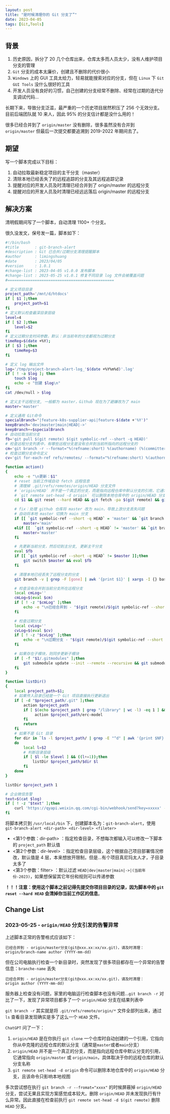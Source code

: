 ```yaml
---
layout: post
title: "是时候清理你的 Git 分支了”"
date: 2023-04-05
tags: [Git,Tools]
---
```


## 背景

1. 历史原因，拆分了 20 几个仓库出来，仓库太多而人员太少，没有人维护项目分支的管理
2. `Git` 分支的成本太廉价，创建且不删除的代价很小
3. `Windows` 上的 GUI 工具太给力，轻易就能搜索对应的分支，但在 `Linux` 下 `Git GUI Tools` 没什么很好的工具 
4. 开发人员没有良好的习惯，自己创建的分支经常不删除、经常在过期的迭代分支调试代码...

长期下来，导致分支泛滥，最严重的一个历史项目居然积压了 256 个无效分支。目前后端团队就 10 来人，因此 95% 的分支估计都是没什么用的！

很多已经合并到了 `origin/master` 没有删除，很多虽然没有合并到 `origin/master` 但最后一次提交都要追溯到 2019-2022 年期间去了。

## 期望

写一个脚本完成以下目标：

1. 自动拉取最新稳定项目的主干分支（master）
2. 清除本地已经丢失了的远程追踪的分支及其远程追踪记录
3. 提醒对应的开发人员及时清理已经合并到了 origin/master 的远程分支
4. 提醒对应的开发人员及时清理已经远远落后 origin/master 的远程分支

## 解决方案

清明假期间写了一个脚本，自动清理 1100+ 个分支。

很久没发文，保号发一篇，脚本如下：

```sh
#!/bin/bash
#title       : git-branch-alert
#description : Git 已合并/过期分支清理提醒脚本
#author      : limingshuang
#date        : 2023/04/05
#version     : 1.0.1
#change-list : 2023-04-05 v1.0.0 发布脚本
#change-list : 2023-05-25 v1.0.1 修复不同目录 log 文件会被覆盖问题
#===============================================

# 定义项目目录
project_path='/mnt/d/htdocs'
if [ $1 ];then
    project_path=$1
fi
# 定义默认检查最深目录层级
level=4
if [ $2 ];then
    level=$2
fi
# 定义过期分支时间参数，默认：非当前年的分支都视为过期分支
timeReg=$(date +%Y);
if [ $3 ];then
    timeReg=$3
fi

# 定义 log 输出文件
log='/tmp/project-branch-alert-log_'$(date +%Y%m%d)'.log'
if [ ! -a $log ]; then
    touch $log
    echo -e "创建 $log\n"
fi
cat /dev/null > $log

# 定义主干远程分支, 一般都为 master，Github 现在为了避嫌改为了 main
master='master'

# 定义通用 Git命令
specialBranch="|feature-k8s-supplier-api|feature-$(date +'%Y')"
keepBranch='dev|master|main|HEAD|->'
keepBranch+=$specialBranch
# 自动拉取当前分支
fb='git pull $(git remote) $(git symbolic-ref --short -q HEAD)'
# 检查远程分支列表中，有哪些远程分支是没有合并到当前所指向的远程分支的
cm='git branch -r --format="%(refname:short) %(authorname) (%(committerdate:short))" --merged $(git remote)/$(git symbolic-ref --short -q HEAD) | grep -vE "$keepBranch"'
# 检查过期分支命令定义
cv='git for-each-ref refs/remotes/ --format="%(refname:short) %(authorname) (%(committerdate:short))" | grep -Ev "$keepBranch|$timeReg"'

function action()
{
    echo -e "\n更新：$1"
    # reset 当前工作域自动 fetch 远程信息
    # 清理掉 .git/refs/remotes/origin/HEAD 分支文件
    # `origin/HEAD` 并不是一个真正的分支，而是指向远程仓库中默认分支的引用，它通常指向 `origin/master` 或 `origin/main`，具体取决于你的远程仓库的默认分支名称
    # `git remote set-head -d origin` 可以删除本地仓库中的 origin/HEAD 分支
    cd $1 && git reset --hard HEAD && git fetch -pa $(git remote) && git worktree prune && git remote set-head -d $(git remote)

    # fix：处理 github 仓库将 master 改为 main，导致上游分支丢失问题
    # 自动将本地 master 切换为 main 分支
    if [[ `git symbolic-ref --short -q HEAD` = 'master' && `git branch -r | grep origin/main | wc -l` != 0 ]];then
        master='main'
    elif [[  `git symbolic-ref --short -q HEAD` != 'master' && `git branch -r | grep origin/master | wc -l` != 0 ]];then
        master='master'
    fi

    # 先更新当前分支，然后切到主分支, 更新主干分支
    eval $fb
    if [[ `git symbolic-ref --short -q HEAD` != $master ]];then
        git switch $master && eval $fb
    fi

    # 清理本地已经丢失了远程分支的分支
    git branch -v | grep -F [gone] | awk '{print $1}' | xargs -I {} bash -c "if [ ! -z {} ];then git branch -D {};fi"

    # 检查没有合并到当前分支所在远程分支
    local cmLog=''
    cmLog=$(eval $cm)
    if [ ! -z "$cmLog" ];then
        echo -e "\n已经合并到 - "$(git remote)/$(git symbolic-ref --short -q HEAD)"分支($1# " $(git remote get-url --push $(git remote))")，请及时清理：\n$cmLog" >> $log
    fi

    # 检查过期分支
    local cvLog=''
    cvLog=$(eval $cv)
    if [ ! -z "$cvLog" ];then
        echo -e "\n过期分支 - "$(git remote)/$(git symbolic-ref --short -q HEAD)"($1# " $(git remote get-url --push $(git remote))")，请相关人员检查并清理：\n$cvLog" >> $log
    fi

    # 如果存在子模块，则同步更新子模块
    if [ -f "$1/.gitmodules" ];then
        git submodule update --init --remote --recursive && git submodule foreach 'echo "清理 $sm_path" && git fetch -pa $(git remote)'
    fi
}

function listDir()
{
    local project_path=$1;
    # 如果传入目录已经是一个 Git 项目直接执行更新退出
    if [ -d "$project_path/.git" ];then
        action $project_path
        if [ $(echo $project_path | grep "/library" | wc -l) -eq 1 ] && [ -d "$project_path/erc-model" ]; then
             action $project_path/erc-model
        fi
        return
    fi
    # 如果不是 Git 目录
    for dir in `ls -l $project_path/ | grep -E "^d" | awk '{print $NF}' | grep -v "vendor"`;
    do
        local l=$2
        # 判断目录层级
        if [ $l -le $level ] && ((l+=1));then
            listDir $project_path/$dir $l
        fi
    done
}

listDir $project_path 1

# 企业微信告警
text=$(cat $log)
if [ ! -z "$text" ];then
    curl 'https://qyapi.weixin.qq.com/cgi-bin/webhook/send?key=xxxxx' -H 'Content-Type: application/json' -d '{"msgtype": "text","text":{"content":"'"$text"'"}}'
fi
```

将脚本拷贝到 `/usr/local/bin` 下，创建脚本名为：`git-branch-alert`，使用 `git-branch-alert <dir-path> <dir-level> <fileter>`
- <第1个参数：dir-path> ：指定检查目录，不想每次都输入可以修改一下脚本的 `project_path` 默认值
- <第2个参数：dir-level> ：指定检查目录层级，这个根据自己项目部署情况修改，默认值是 4 层，本来想放开限制，但是...有个项目真尼玛太人才，子目录太多了
- <第3个参数：filter> ：默认过滤 `HEAD|dev|master|main|->|(当前年份-2023)`，如果想保留其它年份和规则可以传递参数

**！！！注意：使用这个脚本之前记得先提交你项目目录的记录，因为脚本中的 `git reset --hard HEAD` 会清掉你当前工作区的信息**。


## Change List

### 2023-05-25 - `origin/HEAD` 分支引发的告警异常

上述脚本正常的告警格式应该如下：

```
已经合并到 - origin/master分支(git@xxx.xx:xx/xx.git)，请及时清理：
origin/branch-name author (YYYY-mm-dd)
```

但在公司电脑执行检查一个新目录时，突然发现了很多项目都存在一个异常的告警信息：`branche-name` 丢失

```
已经合并到 - origin/master分支(git@xxx.xx:xx/xx.git)，请及时清理：
origin author (YYYY-mm-dd)
```

服务器上检查没有问题，家里的电脑运行检查脚本也没有问题...`git branch -r` 对比了一下，发现了异常项目都多了一个 `origin/HEAD` 分支在结果列表中

`git branch -r` 其实就是将 `.git/refs/remote/origin/*` 文件全部列出来，通过 `ls` 查看目录发现确实是多了这么一个 `HEAD` 文件。

`ChatGPT` 问了一下：

1. `origin/HEAD` 是在你执行 `git clone` 一个仓库时自动创建的一个引用，它指向你从中克隆的远程仓库的默认分支（通常是`master`或者`main`分支）
2. `origin/HEAD` 并不是一个真正的分支，而是指向远程仓库中默认分支的引用，它通常指向 `origin/master` 或 `origin/main`，具体取决于你的远程仓库的默认分支名称
3. `git remote set-head -d origin` 命令可以删除本地仓库中的 `origin/HEAD` 分支，且该命令只影响本地视图

多次尝试想在执行 `git branch -r --fromat="xxxx"` 的时候屏蔽掉 `origin/HEAD` 分支，尝试无果且实现方案感觉成本较大。删除 `origin/HEAD` 并未发现执行有什么异常。因此直接在检查前执行 `git remote set-head -d $(git remote)` 删除 `HEAD` 分支。